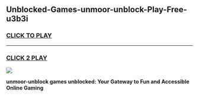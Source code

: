 
## Unblocked-Games-unmoor-unblock-Play-Free-u3b3i
<h3>
<a href="https://premium76.site?title=unmoor-unblock&ref=23A">CLICK TO PLAY</a></h3>
<hr>

<h3>
<a href="https://premium76.site?title=unmoor-unblock&ref=23A">CLICK 2 PLAY</a>
  
</h3>

<a href="https://premium76.site?title=unmoor-unblock&ref=23A"><img src="https://clearcache.store/games.png"></a>


**unmoor-unblock games unblocked: Your Gateway to Fun and Accessible Online Gaming**
